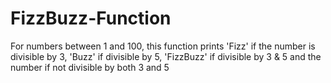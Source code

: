 # FizzBuzz-Function
For numbers between 1 and 100, this function prints 'Fizz' if the number is divisible by 3, 'Buzz' if divisible by 5, 'FizzBuzz' if divisible by 3 &amp; 5 and the number if not divisible by both 3 and 5
